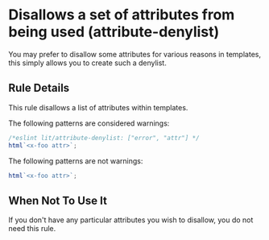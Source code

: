 # Disallows a set of attributes from being used (attribute-denylist)

You may prefer to disallow some attributes for various reasons in templates,
this simply allows you to create such a denylist.

## Rule Details

This rule disallows a list of attributes within templates.

The following patterns are considered warnings:

```ts
/*eslint lit/attribute-denylist: ["error", "attr"] */
html`<x-foo attr>`;
```

The following patterns are not warnings:

```ts
html`<x-foo attr>`;
```

## When Not To Use It

If you don't have any particular attributes you wish to disallow, you do not
need this rule.

